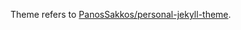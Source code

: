 Theme refers to  [PanosSakkos/personal-jekyll-theme](https://github.com/panossakkos/personal-jekyll-theme/).

